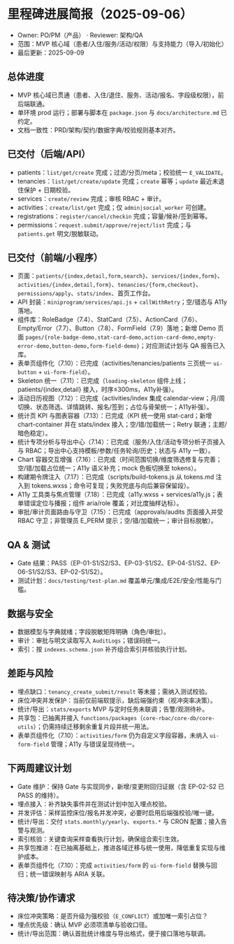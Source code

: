 # 里程碑进展简报（2025-09-06）

- Owner: PO/PM（产品） · Reviewer: 架构/QA
- 范围：MVP 核心域（患者/入住/服务/活动/权限）与支持能力（导入/初始化）
- 最后更新：2025-09-09

## 总体进度
- MVP 核心域已贯通（患者、入住/退住、服务、活动/报名、字段级权限），前后端联通。
- 单环境 prod 运行；部署与脚本在 `package.json` 与 `docs/architecture.md` 已约定。
- 文档一致性：PRD/架构/契约/数据字典/校验规则基本对齐。

## 已交付（后端/API）
- patients：`list/get/create` 完成；过滤/分页/meta；校验统一 `E_VALIDATE`。
- tenancies：`list/get/create/update` 完成；`create` 幂等；`update` 最近未退住保护 + 日期校验。
- services：`create/review` 完成；审核 RBAC + 审计。
- activities：`create/list/get` 完成；仅 `admin|social_worker` 可创建。
- registrations：`register/cancel/checkin` 完成；容量/候补/签到幂等。
- permissions：`request.submit/approve/reject/list` 完成；与 `patients.get` 明文/脱敏联动。

## 已交付（前端/小程序）
- 页面：`patients/{index,detail,form,search}`、`services/{index,form}`、`activities/{index,detail,form}`、`tenancies/{form,checkout}`、`permissions/apply`、`stats/index`、首页工作台。
- API 封装：`miniprogram/services/api.js` + `callWithRetry`；空/错态与 A11y 落地。
- 组件库：RoleBadge（7.4）、StatCard（7.5）、ActionCard（7.6）、Empty/Error（7.7）、Button（7.8）、FormField（7.9）落地；新增 Demo 页面 `pages/{role-badge-demo,stat-card-demo,action-card-demo,empty-error-demo,button-demo,form-field-demo}`；对应测试计划与 QA 报告已入库。
- 表单页组件化（7.10）：已完成（activities/tenancies/patients 三页统一 `ui-button` + `ui-form-field`）。
- Skeleton 统一（7.11）：已完成（`loading-skeleton` 组件上线；patients/{index,detail} 接入，时序≤300ms，A11y补强）。
- 活动日历视图（7.12）：已完成（activities/index 集成 calendar-view；月/周切换、状态筛选、详情跳转、报名/签到；占位与骨架统一；A11y补强）。
- 统计页 KPI 与图表容器（7.13）：已完成（KPI 统一使用 stat-card；新增 chart-container 并在 stats/index 接入；空/错/加载统一；Retry 联通；主题/暗色稳定）。
- 统计专项分析与导出中心（7.14）：已完成（服务/入住/活动专项分析子页接入与 RBAC；导出中心支持模板/参数/任务轮询/历史；状态与 A11y 一致）。
- Chart 容器交互增强（7.16）：已完成（时间范围切换/维度筛选修复与完善；空/错/加载占位统一；A11y 语义补充；mock 色板切换至 tokens）。
- 构建期令牌注入（7.17）：已完成（scripts/build-tokens.js 从 tokens.md 注入到 tokens.wxss；命令可复现；失败兜底与向后兼容保留段）。
 - A11y 工具类与焦点管理（7.18）：已完成（a11y.wxss + services/a11y.js；表单错误定位与播报；组件 aria/role 覆盖；对比度抽样达标）。
- 审批/审计页面路由与守卫（7.15）：已完成（approvals/audits 页面接入并受 RBAC 守卫；非管理员 E_PERM 提示；空/错/加载统一；审计目标脱敏）。

## QA & 测试
- Gate 结果：PASS（EP-01-S1/S2/S3、EP-03-S1/S2、EP-04-S1/S2、EP-06-S1/S2/S3、EP-02-S1/S2）。
- 测试计划：`docs/testing/test-plan.md` 覆盖单元/集成/E2E/安全/性能与门槛。

## 数据与安全
- 数据模型与字典就绪；字段脱敏矩阵明确（角色/审批）。
- 审计：审批与明文读取写入 `AuditLogs`；错误码统一。
- 索引：按 `indexes.schema.json` 补齐组合索引并核验执行计划。

## 差距与风险
- 埋点缺口：`tenancy_create_submit/result` 等未接；需纳入测试校验。
- 床位冲突并发保护：当前仅前端软提示，缺后端强约束（视冲突率决策）。
- 统计/导出：`stats/exports` MVP 与定时任务未联调；告警/观测待补。
- 共享包：已抽离并接入 `functions/packages`（`core-rbac/core-db/core-utils`）；仍需持续迁移剩余重复片段并统一用法。
 - 表单页组件化（7.10）：`activities/form` 仍为自定义字段容器，未纳入 `ui-form-field` 管理；A11y 与错误呈现待统一。

## 下两周建议计划
- Gate 维护：保持 Gate 与实现同步，新增/变更附回归证据（含 EP-02-S2 已 PASS 的维持）。
- 埋点接入：补齐缺失事件并在测试计划中加入埋点校验。
- 并发评估：采样监控床位/报名并发冲突，必要时启用后端强校验/唯一键。
- 统计/导出：交付 `stats.monthly/yearly`、`exports.*` 与 CRON 配置；接入告警与观测。
- 索引核验：关键查询采样查看执行计划，确保组合索引生效。
- 共享包推进：在已抽离基础上，推进各域迁移与统一使用，降低重复实现与维护成本。
 - 表单页组件化（7.10）：完成 `activities/form` 的 `ui-form-field` 替换与回归；统一错误映射与 ARIA 关联。

## 待决策/协作请求
- 床位冲突策略：是否升级为强校验（`E_CONFLICT`）或加唯一索引占位？
- 埋点优先级：确认 MVP 必须项清单与验收口径。
- 统计/导出范围：确认首批统计维度与导出格式，便于接口落地与联调。
